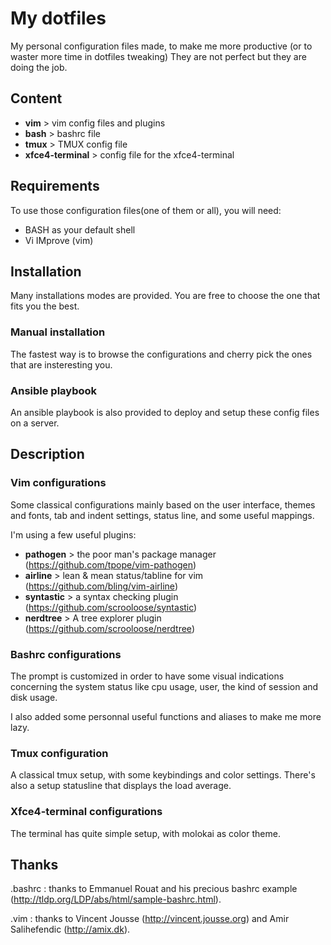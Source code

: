 # My dotfiles

My personal configuration files made, to make me more productive
(or to waster more time in dotfiles tweaking)
They are not perfect but they are doing the job. 

## Content

* **vim** > vim config files and plugins 
* **bash** > bashrc file
* **tmux** > TMUX config file
* **xfce4-terminal** > config file for the xfce4-terminal

## Requirements

To use those configuration files(one of them or all), you will need:

* BASH as your default shell
* Vi IMprove (vim)

## Installation

Many installations modes are provided. You are free to choose the one that fits you the best.

### Manual installation

The fastest way is to browse the configurations and cherry pick the ones that are insteresting you.

### Ansible playbook

An ansible playbook is also provided to deploy and setup these config files on a server.

## Description

### Vim configurations

Some classical configurations mainly based on the user interface, themes and fonts,
tab and indent settings, status line, and some useful mappings. 

I'm using a few useful plugins:
* **pathogen** > the poor man's package manager (https://github.com/tpope/vim-pathogen)
* **airline**  > lean & mean status/tabline for vim  (https://github.com/bling/vim-airline)
* **syntastic** > a syntax checking plugin (https://github.com/scrooloose/syntastic)
* **nerdtree** > A tree explorer plugin (https://github.com/scrooloose/nerdtree)

### Bashrc configurations 

The prompt is customized in order to have some visual indications concerning the system 
status like cpu usage, user, the kind of session and disk usage.

I also added some personnal useful functions and aliases to make me more lazy. 

### Tmux configuration

A classical tmux setup, with some keybindings and color settings. There's also a setup statusline that displays the load average.

### Xfce4-terminal configurations 

The terminal has quite simple setup, with molokai as color theme.

## Thanks

.bashrc : thanks to Emmanuel Rouat and his precious bashrc example (http://tldp.org/LDP/abs/html/sample-bashrc.html).

.vim : thanks to Vincent Jousse (http://vincent.jousse.org) and Amir Salihefendic (http://amix.dk).
